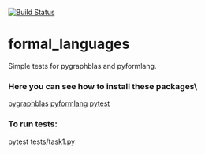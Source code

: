 [![Build Status](https://travis-ci.org/github/PavelKevor/formal_languages.png)](https://travis-ci.org/github/PavelKevor/formal_languages)
# formal_languages
Simple tests for pygraphblas and pyformlang.
### Here you can see how to install these packages\
[pygraphblas](https://github.com/michelp/pygraphblas)
[pyformlang](https://pypi.org/project/pyformlang/)
[pytest](https://docs.pytest.org/en/stable/getting-started.html#install-pytest)
### To run tests:
pytest tests/task1.py
